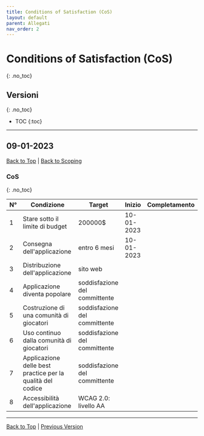 ```yaml
---
title: Conditions of Satisfaction (CoS)
layout: default
parent: Allegati
nav_order: 2
---
```


# Conditions of Satisfaction (CoS)
{: .no_toc}

## Versioni
{: .no_toc}

- TOC
{:toc}

---

## 09-01-2023
[Back to Top](#top) |
[Back to Scoping](/pm/1-scoping#conditions-of-satisfaction)

### CoS
{: .no_toc}

| N°  | Condizione                                                 | Target                        | Inizio     | Completamento |
|-----|------------------------------------------------------------|-------------------------------|------------|---------------|
| 1   | Stare sotto il limite di budget                            | 200000$                       | 10-01-2023 |               |
| 2   | Consegna dell'applicazione                                 | entro 6 mesi                  | 10-01-2023 |               |
| 3   | Distribuzione dell'applicazione                            | sito web                      |            |               |
| 4   | Applicazione diventa popolare                              | soddisfazione del committente |            |               |
| 5   | Costruzione di una comunità di giocatori                   | soddisfazione del committente |            |               |
| 6   | Uso continuo dalla comunità di giocatori                   | soddisfazione del committente |            |               |
| 7   | Applicazione delle best practice per la qualità del codice | soddisfazione del committente |            |               |
| 8   | Accessibilità dell'applicazione                            | WCAG 2.0: livello AA          |            |               |

---

[Back to Top](#top) |
[Previous Version](#09-01-2023)